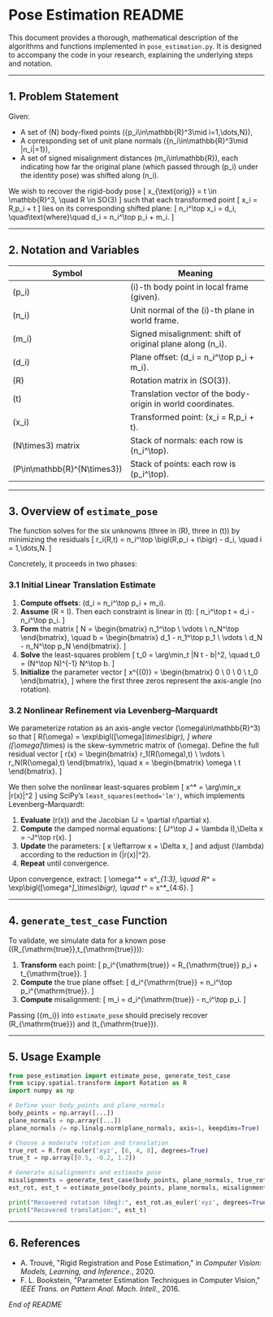 # Pose Estimation README

This document provides a thorough, mathematical description of the algorithms and functions implemented in `pose_estimation.py`. It is designed to accompany the code in your research, explaining the underlying steps and notation.

---

## 1. Problem Statement

Given:

- A set of \(N\) body-fixed points \(\{p_i\in\mathbb{R}^3\mid i=1,\dots,N\}\),
- A corresponding set of unit plane normals \(\{n_i\in\mathbb{R}^3\mid \|n_i\|=1\}\),
- A set of signed misalignment distances \(m_i\in\mathbb{R}\), each indicating how far the original plane (which passed through \(p_i\) under the identity pose) was shifted along \(n_i\).

We wish to recover the rigid-body pose
\[
  x_{\text{orig}} = t \in \mathbb{R}^3, \quad R \in SO(3)
\]
such that each transformed point
\[
  x_i = R\,p_i + t
\]
lies on its corresponding shifted plane:
\[
  n_i^\top x_i = d_i,
  \quad\text{where}\quad d_i = n_i^\top p_i + m_i.
\]

---

## 2. Notation and Variables

| Symbol         | Meaning                                                       |
|----------------|---------------------------------------------------------------|
| \(p_i\)       | \(i\)-th body point in local frame (given).                 |
| \(n_i\)       | Unit normal of the \(i\)-th plane in world frame.           |
| \(m_i\)       | Signed misalignment: shift of original plane along \(n_i\). |
| \(d_i\)       | Plane offset: \(d_i = n_i^\top p_i + m_i\).                 |
| \(R\)         | Rotation matrix in \(SO(3)\).                                |
| \(t\)         | Translation vector of the body-origin in world coordinates.   |
| \(x_i\)       | Transformed point: \(x_i = R\,p_i + t\).                    |
| \(N\times3\) matrix | Stack of normals: each row is \(n_i^\top\).          |
| \(P\in\mathbb{R}^{N\times3}\)       | Stack of points: each row is \(p_i^\top\).                |

---

## 3. Overview of `estimate_pose`

The function solves for the six unknowns (three in \(R\), three in \(t\)) by minimizing the residuals
\[
  r_i(R,t) = n_i^\top \bigl(R\,p_i + t\bigr) - d_i,
  \quad i = 1,\dots,N.
\]

Concretely, it proceeds in two phases:

### 3.1 Initial Linear Translation Estimate

1. **Compute offsets**: \(d_i = n_i^\top p_i + m_i\).
2. **Assume** \(R = I\). Then each constraint is linear in \(t\):
   \[
     n_i^\top t = d_i - n_i^\top p_i.
   \]
3. **Form** the matrix
   \[
     N = \begin{bmatrix} n_1^\top \\ \vdots \\ n_N^\top \end{bmatrix},
     \quad b = \begin{bmatrix} d_1 - n_1^\top p_1 \\ \vdots \\ d_N - n_N^\top p_N \end{bmatrix}.
   \]
4. **Solve** the least-squares problem
   \[
     t_0 = \arg\min_t \|N t - b\|^2,
     \quad t_0 = (N^\top N)^{-1} N^\top b.
   \]
5. **Initialize** the parameter vector
   \[
     x^{(0)} = \begin{bmatrix} 0 \\ 0 \\ 0 \\ t_0 \end{bmatrix},
   \]
   where the first three zeros represent the axis-angle (no rotation).

### 3.2 Nonlinear Refinement via Levenberg–Marquardt

We parameterize rotation as an axis-angle vector \(\omega\in\mathbb{R}^3\) so that
\[
  R(\omega) = \exp\bigl([\omega]_\times\bigr),
\]
where \([\omega]_\times\) is the skew-symmetric matrix of \(\omega\).  Define the full residual vector
\[
  r(x) = \begin{bmatrix} r_1(R(\omega),t) \\ \vdots \\ r_N(R(\omega),t) \end{bmatrix},
  \quad x = \begin{bmatrix} \omega \\ t \end{bmatrix}.
\]

We then solve the nonlinear least-squares problem
\[
  x^* = \arg\min_x \|r(x)\|^2
\]
using SciPy’s `least_squares(method='lm')`, which implements Levenberg–Marquardt:

1. **Evaluate** \(r(x)\) and the Jacobian \(J = \partial r/\partial x\).
2. **Compute** the damped normal equations:
   \[
     (J^\top J + \lambda I)\,\Delta x = -J^\top r(x).
   \]
3. **Update** the parameters:
   \[
     x \leftarrow x + \Delta x,
   \]
   and adjust \(\lambda\) according to the reduction in \(\|r(x)\|^2\).
4. **Repeat** until convergence.

Upon convergence, extract:
\[
  \omega^* = x^*_{1:3},
  \quad R^* = \exp\bigl([\omega^*]_\times\bigr),
  \quad t^* = x^*_{4:6}.
\]

---

## 4. `generate_test_case` Function

To validate, we simulate data for a known pose \((R_{\mathrm{true}},t_{\mathrm{true}})\):

1. **Transform** each point:
   \[
     p_i^{\mathrm{true}} = R_{\mathrm{true}} p_i + t_{\mathrm{true}}.
   \]
2. **Compute** the true plane offset:
   \[
     d_i^{\mathrm{true}} = n_i^\top p_i^{\mathrm{true}}.
   \]
3. **Compute** misalignment:
   \[
     m_i = d_i^{\mathrm{true}} - n_i^\top p_i.
   \]

Passing \(\{m_i\}\) into `estimate_pose` should precisely recover \(R_{\mathrm{true}}\) and \(t_{\mathrm{true}}\).

---

## 5. Usage Example

```python
from pose_estimation import estimate_pose, generate_test_case
from scipy.spatial.transform import Rotation as R
import numpy as np

# Define your body_points and plane_normals
body_points = np.array([...])
plane_normals = np.array([...])
plane_normals /= np.linalg.norm(plane_normals, axis=1, keepdims=True)

# Choose a moderate rotation and translation
true_rot = R.from_euler('xyz', [6, 4, 8], degrees=True)
true_t = np.array([0.5, -0.2, 1.2])

# Generate misalignments and estimate pose
misalignments = generate_test_case(body_points, plane_normals, true_rot, true_t)
est_rot, est_t = estimate_pose(body_points, plane_normals, misalignments)

print("Recovered rotation (deg):", est_rot.as_euler('xyz', degrees=True))
print("Recovered translation:", est_t)
```

---

## 6. References

- A. Trouvé, "Rigid Registration and Pose Estimation," in *Computer Vision: Models, Learning, and Inference.*, 2020.
- F. L. Bookstein, "Parameter Estimation Techniques in Computer Vision," *IEEE Trans. on Pattern Anal. Mach. Intell.*, 2016.

*End of README*

